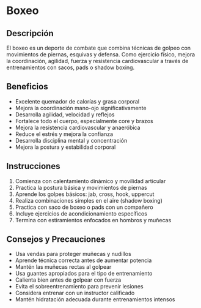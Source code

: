 # Boxeo

## Descripción

El boxeo es un deporte de combate que combina técnicas de golpeo con movimientos de piernas, esquivas y defensa. Como ejercicio físico, mejora la coordinación, agilidad, fuerza y resistencia cardiovascular a través de entrenamientos con sacos, pads o shadow boxing.

## Beneficios

- Excelente quemador de calorías y grasa corporal
- Mejora la coordinación mano-ojo significativamente
- Desarrolla agilidad, velocidad y reflejos
- Fortalece todo el cuerpo, especialmente core y brazos
- Mejora la resistencia cardiovascular y anaeróbica
- Reduce el estrés y mejora la confianza
- Desarrolla disciplina mental y concentración
- Mejora la postura y estabilidad corporal

## Instrucciones

1. Comienza con calentamiento dinámico y movilidad articular
2. Practica la postura básica y movimientos de piernas
3. Aprende los golpes básicos: jab, cross, hook, uppercut
4. Realiza combinaciones simples en el aire (shadow boxing)
5. Practica con saco de boxeo o pads con un compañero
6. Incluye ejercicios de acondicionamiento específicos
7. Termina con estiramientos enfocados en hombros y muñecas

## Consejos y Precauciones

- Usa vendas para proteger muñecas y nudillos
- Aprende técnica correcta antes de aumentar potencia
- Mantén las muñecas rectas al golpear
- Usa guantes apropiados para el tipo de entrenamiento
- Calienta bien antes de golpear con fuerza
- Evita el sobreentrenamiento para prevenir lesiones
- Considera entrenar con un instructor calificado
- Mantén hidratación adecuada durante entrenamientos intensos